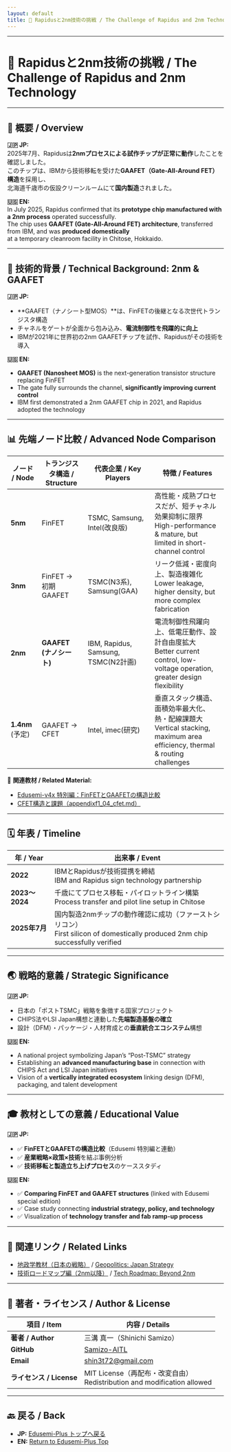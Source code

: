 ```yaml
---
layout: default
title: 📘 Rapidusと2nm技術の挑戦 / The Challenge of Rapidus and 2nm Technology
---
```


---

# 📘 Rapidusと2nm技術の挑戦 / The Challenge of Rapidus and 2nm Technology

---

## 🏁 概要 / Overview
**🇯🇵 JP:**  
2025年7月、Rapidusは**2nmプロセスによる試作チップが正常に動作**したことを確認しました。  
このチップは、IBMから技術移転を受けた**GAAFET（Gate-All-Around FET）構造**を採用し、  
北海道千歳市の仮設クリーンルームにて**国内製造**されました。  

**🇺🇸 EN:**  
In July 2025, Rapidus confirmed that its **prototype chip manufactured with a 2nm process** operated successfully.  
The chip uses **GAAFET (Gate-All-Around FET) architecture**, transferred from IBM, and was **produced domestically**  
at a temporary cleanroom facility in Chitose, Hokkaido.

---

## 🧪 技術的背景 / Technical Background: 2nm & GAAFET
**🇯🇵 JP:**  
- **GAAFET（ナノシート型MOS）**は、FinFETの後継となる次世代トランジスタ構造  
- チャネルをゲートが全面から包み込み、**電流制御性を飛躍的に向上**  
- IBMが2021年に世界初の2nm GAAFETチップを試作、Rapidusがその技術を導入  

**🇺🇸 EN:**  
- **GAAFET (Nanosheet MOS)** is the next-generation transistor structure replacing FinFET  
- The gate fully surrounds the channel, **significantly improving current control**  
- IBM first demonstrated a 2nm GAAFET chip in 2021, and Rapidus adopted the technology

---

## 📊 先端ノード比較 / Advanced Node Comparison

| ノード / Node | トランジスタ構造 / Structure | 代表企業 / Key Players | 特徴 / Features |
|---------------|-----------------------------|------------------------|-----------------|
| **5nm** | FinFET | TSMC, Samsung, Intel(改良版) | 高性能・成熟プロセスだが、短チャネル効果抑制に限界<br>High-performance & mature, but limited in short-channel control |
| **3nm** | FinFET → 初期GAAFET | TSMC(N3系), Samsung(GAA) | リーク低減・密度向上、製造複雑化<br>Lower leakage, higher density, but more complex fabrication |
| **2nm** | **GAAFET (ナノシート)** | IBM, Rapidus, Samsung, TSMC(N2計画) | 電流制御性飛躍向上、低電圧動作、設計自由度拡大<br>Better current control, low-voltage operation, greater design flexibility |
| **1.4nm** (予定) | GAAFET → CFET | Intel, imec(研究) | 垂直スタック構造、面積効率最大化、熱・配線課題大<br>Vertical stacking, maximum area efficiency, thermal & routing challenges |

📎 **関連教材 / Related Material:**  
- [Edusemi-v4x 特別編：FinFETとGAAFETの構造比較](https://github.com/Samizo-AITL/Edusemi-v4x/tree/main/f_chapter1_finfet_gaa)  
- [CFET構造と課題（appendixf1_04_cfet.md）](https://github.com/Samizo-AITL/Edusemi-v4x/blob/main/f_chapter1_finfet_gaa/appendixf1_04_cfet.md)

---

## 🗓️ 年表 / Timeline
| 年 / Year | 出来事 / Event |
|-----------|----------------|
| **2022** | IBMとRapidusが技術提携を締結<br>IBM and Rapidus sign technology partnership |
| **2023〜2024** | 千歳にてプロセス移転・パイロットライン構築<br>Process transfer and pilot line setup in Chitose |
| **2025年7月** | 国内製造2nmチップの動作確認に成功（ファーストシリコン）<br>First silicon of domestically produced 2nm chip successfully verified |

---

## 🌏 戦略的意義 / Strategic Significance
**🇯🇵 JP:**  
- 日本の「ポストTSMC」戦略を象徴する国家プロジェクト  
- CHIPS法やLSI Japan構想と連動した**先端製造基盤の確立**  
- 設計（DFM）・パッケージ・人材育成との**垂直統合エコシステム**構想  

**🇺🇸 EN:**  
- A national project symbolizing Japan’s “Post-TSMC” strategy  
- Establishing an **advanced manufacturing base** in connection with CHIPS Act and LSI Japan initiatives  
- Vision of a **vertically integrated ecosystem** linking design (DFM), packaging, and talent development

---

## 🎓 教材としての意義 / Educational Value
**🇯🇵 JP:**  
- ✅ **FinFETとGAAFETの構造比較**（Edusemi 特別編と連動）  
- ✅ **産業戦略×政策×技術**を結ぶ事例分析  
- ✅ **技術移転と製造立ち上げプロセス**のケーススタディ  

**🇺🇸 EN:**  
- ✅ **Comparing FinFET and GAAFET structures** (linked with Edusemi special edition)  
- ✅ Case study connecting **industrial strategy, policy, and technology**  
- ✅ Visualization of **technology transfer and fab ramp-up process**

---

## 🔗 関連リンク / Related Links
- [地政学教材（日本の戦略）](../geopolitics/japan.md) / [Geopolitics: Japan Strategy](../geopolitics/japan.md)  
- [技術ロードマップ編（2nm以降）](../tsmc-insight/roadmap.md) / [Tech Roadmap: Beyond 2nm](../tsmc-insight/roadmap.md)

---

## 👤 著者・ライセンス / Author & License
| **項目 / Item** | **内容 / Details** |
|-----------------|--------------------|
| **著者 / Author** | 三溝 真一（Shinichi Samizo） |
| **GitHub** | [Samizo-AITL](https://github.com/Samizo-AITL) |
| **Email** | [shin3t72@gmail.com](mailto:shin3t72@gmail.com) |
| **ライセンス / License** | MIT License（再配布・改変自由）<br>Redistribution and modification allowed |

---

## 🔙 戻る / Back
- **JP:** [Edusemi-Plus トップへ戻る](https://samizo-aitl.github.io/Edusemi-Plus/index.html)  
- **EN:** [Return to Edusemi-Plus Top](https://samizo-aitl.github.io/Edusemi-Plus/index.html)
